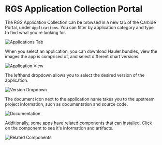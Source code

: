 # RGS Application Collection Portal

The RGS Application Collection can be browsed in a new tab of the Carbide Portal, under `Applications`. You can filter by application category and type to find what you're looking for.

![Applications Tab](/img/appco/applications-tab.png)

When you select an application, you can download Hauler bundles, view the images the app is comprised of, and select different chart versions.  

![Application View](/img/appco/application-view.png)

The lefthand dropdown allows you to select the desired version of the application.

![Version Dropdown](/img/appco/version-dropdown.png)

The document icon next to the application name takes you to the upstream project information, such as documentation and source code. 

![Documentation](/img/appco/documentation-icon.png)

Additionally, some apps have related components that can installed. Click on the component to see it's information and artifacts. 

![Related Components](/img/appco/related-components.png)